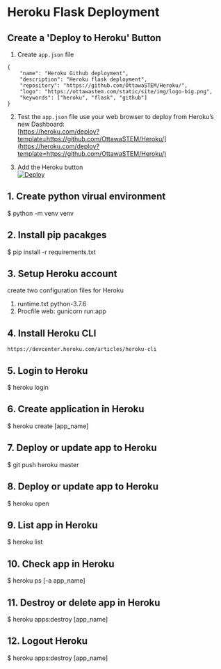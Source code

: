# Heroku Flask Deployment

## Create a 'Deploy to Heroku' Button
1. Create ```app.json``` file
```
{
    "name": "Heroku Github deployment",
    "description": "Heroku flask deployment",
    "repository": "https://github.com/OttawaSTEM/Heroku/",
    "logo": "https://ottawastem.com/static/site/img/logo-big.png",
    "keywords": ["heroku", "flask", "github"]
}
```
2. Test the ```app.json``` file use your web browser to deploy from Heroku’s new Dashboard:  
[https://heroku.com/deploy?template=https://github.com/OttawaSTEM/Heroku/](https://heroku.com/deploy?template=https://github.com/OttawaSTEM/Heroku/)

3. Add the Heroku button  
[![Deploy](https://www.herokucdn.com/deploy/button.svg)](https://heroku.com/deploy?template=https://github.com/OttawaSTEM/Heroku/)

## 1. Create python virual environment
$ python -m venv venv

## 2. Install pip pacakges
$ pip install -r requirements.txt

## 3. Setup Heroku account
create two configuration files for Heroku
1. runtime.txt
    python-3.7.6
2. Procfile
    web: gunicorn run:app


## 4. Install Heroku CLI
`https://devcenter.heroku.com/articles/heroku-cli`

## 5. Login to Heroku
$ heroku login

## 6. Create application in Heroku
$ heroku create [app_name]

## 7. Deploy or update app to Heroku
$ git push heroku master

## 8. Deploy or update app to Heroku
$ heroku open

## 9. List app in Heroku
$ heroku list

## 10. Check app in Heroku
$ heroku ps [-a app_name]

## 11. Destroy or delete app in Heroku
$ heroku apps:destroy [app_name]

## 12. Logout Heroku
$ heroku apps:destroy [app_name]
